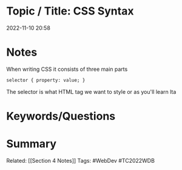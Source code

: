 # Topic / Title: CSS Syntax

2022-11-10
20:58


# Notes
When writing CSS it consists of three main parts
```html
selector { property: value; }
```
The selector is what HTML tag we want to style or as you'll learn lta
# Keywords/Questions

# Summary

Related: [[Section 4 Notes]]
Tags: #WebDev #TC2022WDB 